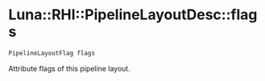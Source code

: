 # Luna::RHI::PipelineLayoutDesc::flags

```c++
PipelineLayoutFlag flags
```

Attribute flags of this pipeline layout. 

